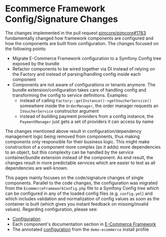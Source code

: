# Ecommerce Framework Config/Signature Changes

The changes implemented in the pull request [pimcore/pimcore#1783](https://github.com/pimcore/pimcore/pull/1783) fundamentally
changed how framework components are configured and how the components are built from configuration. The changes focused
on the following points:

* Migrate E-Commerce Framework configuration to a Symfony Config tree exposed by the bundle
* Refactor components to be wired together via DI instead of relying on the Factory and instead of parsing/handling config
  inside each component
* Components are not aware of configurations or tenants anymore. The bundle extension/configuration takes care of handling
  config and transforming the config to service definitions. Examples:
  * instead of calling `Factory::getInstance()->getVoucherService()` somewhere inside the `OrderManager`, the order manager
    requests an `IVoucherService` constructor argument
  * instead of building payment providers from a config instance, the `PaymentManager` just gets a set of providers it can
    access by name
    
The changes mentioned above result in configuration/dependency management logic being removed from components, thus making
components only responsible for their business logic. This might make construction of a component more complex (as it adds)
more dependencies to an object, but this complexity can be handled by the service container/bundle extension instead of
the component. As end result, the changes result in more predictable services which are easier to test as all dependencies
are well-known.

This pages mainly focuses on the code/signature changes of single components. Parallel to the code changes, the configuration
was migrated from the `EcommerceFrameworkConfig.php` file to a Symfony Config tree which can be configured in any of the
loaded config files (e.g. `config.yml`) and which includes validation and normalization of config values as soon as the 
container is built (which gives you instant feedback on missing/invalid values). Regarding configuration, please see:

* [Configuration](../../10_E-Commerce_Framework/04_Configuration)
* Each component's documentation section in [E-Commerce Framework](./../../10_E-Commerce_Framework)
* The annotated [configuration](https://github.com/pimcore/demo-ecommerce/blob/master/src/AppBundle/Resources/config/pimcore/ecommerce/ecommerce-config.yml)
  from the `demo-ecommerce` install profile
